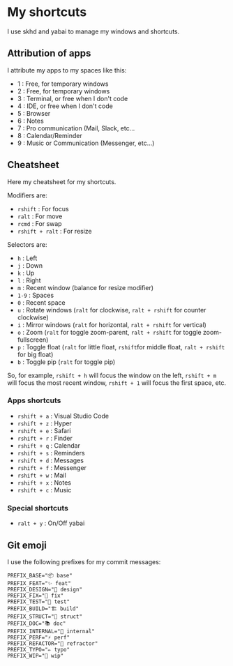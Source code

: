 # My shortcuts 
I use skhd and yabai to manage my windows and shortcuts. 

## Attribution of apps
I attribute my apps to my spaces like this:
- 1 : Free, for temporary windows
- 2 : Free, for temporary windows
- 3 : Terminal, or free when I don't code
- 4 : IDE, or free when I don't code
- 5 : Browser
- 6 : Notes
- 7 : Pro communication (Mail, Slack, etc...
- 8 : Calendar/Reminder
- 9 : Music or Communication (Messenger, etc...)

## Cheatsheet
Here my cheatsheet for my shortcuts.

Modifiers are:
- `rshift` : For focus
- `ralt` : For move
- `rcmd` : For swap
- `rshift + ralt` : For resize

Selectors are:
- `h` : Left
- `j` : Down
- `k` : Up
- `l` : Right
- `m` : Recent window (balance for resize modifier)
- `1-9` : Spaces
- `0` : Recent space
- `u` : Rotate windows (`ralt` for clockwise, `ralt + rshift` for counter
  clockwise)
- `i` : Mirror windows (`ralt` for horizontal, `ralt + rshift` for vertical)
- `o` : Zoom (`ralt` for toggle zoom-parent, `ralt + rshift` for toggle
  zoom-fullscreen)
- `p` : Toggle float (`ralt` for little float, `rshift`for middle float,
 `ralt + rshift` for big float)
- `b` : Toggle pip (`ralt` for toggle pip)



So, for example, `rshift + h` will focus the window on the left, `rshift + m`
will focus the most recent window, `rshift + 1` will focus the first space, etc.

### Apps shortcuts
- `rshift + a` : Visual Studio Code
- `rshift + z` : Hyper
- `rshift + e` : Safari
- `rshift + r` : Finder
- `rshift + q` : Calendar
- `rshift + s` : Reminders
- `rshift + d` : Messages
- `rshift + f` : Messenger
- `rshift + w` : Mail
- `rshift + x` : Notes
- `rshift + c` : Music

### Special shortcuts
- `ralt + y` : On/Off yabai


## Git emoji

I use the following prefixes for my commit messages:
```shell
PREFIX_BASE="📦 base"
PREFIX_FEAT="✨ feat"
PREFIX_DESIGN="🎨 design"
PREFIX_FIX="🐛 fix"
PREFIX_TEST="🧪 test"
PREFIX_BUILD="🏗️ build"
PREFIX_STRUCT="🧱 struct"
PREFIX_DOC="📚 doc"
PREFIX_INTERNAL="🔧 internal"
PREFIX_PERF="⚡️ perf"
PREFIX_REFACTOR="🚜 refractor"
PREFIX_TYPO="✏️ typo"
PREFIX_WIP="🚧 wip"
```